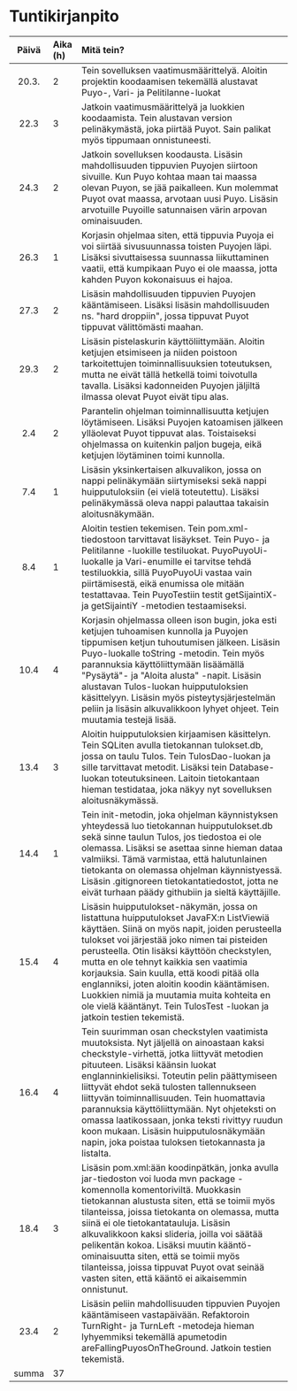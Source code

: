 # Tuntikirjanpito

| Päivä | Aika (h) | Mitä tein?  |
| :----:|:-----| :-----|
| 20.3. | 2    | Tein sovelluksen vaatimusmäärittelyä. Aloitin projektin koodaamisen tekemällä alustavat Puyo-, Vari- ja Pelitilanne-luokat |
| 22.3  | 3    | Jatkoin vaatimusmäärittelyä ja luokkien koodaamista. Tein alustavan version pelinäkymästä, joka piirtää Puyot. Sain palikat myös tippumaan onnistuneesti.| 
| 24.3  | 2    | Jatkoin sovelluksen koodausta. Lisäsin mahdollisuuden tippuvien Puyojen siirtoon sivuille. Kun Puyo kohtaa maan tai maassa olevan Puyon, se jää paikalleen. Kun molemmat Puyot ovat maassa, arvotaan uusi Puyo. Lisäsin arvotuille Puyoille satunnaisen värin arpovan ominaisuuden.
| 26.3  | 1    | Korjasin ohjelmaa siten, että tippuvia Puyoja ei voi siirtää sivusuunnassa toisten Puyojen läpi. Lisäksi sivuttaisessa suunnassa liikuttaminen vaatii, että kumpikaan Puyo ei ole maassa, jotta kahden Puyon kokonaisuus ei hajoa.|
| 27.3  | 2    | Lisäsin mahdollisuuden tippuvien Puyojen kääntämiseen. Lisäksi lisäsin mahdollisuuden ns. "hard droppiin", jossa tippuvat Puyot tippuvat välittömästi maahan.|
| 29.3  | 2    | Lisäsin pistelaskurin käyttöliittymään. Aloitin ketjujen etsimiseen ja niiden poistoon tarkoitettujen toiminnallisuuksien toteutuksen, mutta ne eivät tällä hetkellä toimi toivotulla tavalla. Lisäksi kadonneiden Puyojen jäljiltä ilmassa olevat Puyot eivät tipu alas.|
| 2.4   | 2    | Parantelin ohjelman toiminnallisuutta ketjujen löytämiseen. Lisäksi Puyojen katoamisen jälkeen ylläolevat Puyot tippuvat alas. Toistaiseksi ohjelmassa on kuitenkin paljon bugeja, eikä ketjujen löytäminen toimi kunnolla.
| 7.4   | 1    | Lisäsin yksinkertaisen alkuvalikon, jossa on nappi pelinäkymään siirtymiseksi sekä nappi huipputuloksiin (ei vielä toteutettu). Lisäksi pelinäkymässä oleva nappi palauttaa takaisin aloitusnäkymään.|
| 8.4   | 1    | Aloitin testien tekemisen. Tein pom.xml-tiedostoon tarvittavat lisäykset. Tein Puyo- ja Pelitilanne -luokille testiluokat. PuyoPuyoUi-luokalle ja Vari-enumille ei tarvitse tehdä testiluokkia, sillä PuyoPuyoUi vastaa vain piirtämisestä, eikä enumissa ole mitään testattavaa. Tein PuyoTestiin testit getSijaintiX- ja getSijaintiY -metodien testaamiseksi.|
| 10.4  | 4    | Korjasin ohjelmassa olleen ison bugin, joka esti ketjujen tuhoamisen kunnolla ja Puyojen tippumisen ketjun tuhoutumisen jälkeen. Lisäsin Puyo-luokalle toString -metodin. Tein myös parannuksia käyttöliittymään lisäämällä "Pysäytä"- ja "Aloita alusta" -napit. Lisäsin alustavan Tulos-luokan huipputuloksien käsittelyyn. Lisäsin myös pisteytysjärjestelmän peliin ja lisäsin alkuvalikkoon lyhyet ohjeet. Tein muutamia testejä lisää.|
| 13.4  | 3    | Aloitin huipputuloksien kirjaamisen käsittelyn. Tein SQLiten avulla tietokannan tulokset.db, jossa on taulu Tulos. Tein TulosDao-luokan ja sille tarvittavat metodit. Lisäksi tein Database-luokan toteutuksineen. Laitoin tietokantaan hieman testidataa, joka näkyy nyt sovelluksen aloitusnäkymässä.|
| 14.4  | 1    | Tein init-metodin, joka ohjelman käynnistyksen yhteydessä luo tietokannan huipputulokset.db sekä sinne taulun Tulos, jos tiedostoa ei ole olemassa. Lisäksi se asettaa sinne hieman dataa valmiiksi. Tämä varmistaa, että halutunlainen tietokanta on olemassa ohjelman käynnistyessä. Lisäsin .gitignoreen tietokantatiedostot, jotta ne eivät turhaan päädy githubiin ja sieltä käyttäjille.
| 15.4  | 4    | Lisäsin huipputulokset-näkymän, jossa on listattuna huipputulokset JavaFX:n ListViewiä käyttäen. Siinä on myös napit, joiden perusteella tulokset voi järjestää joko nimen tai pisteiden perusteella. Otin lisäksi käyttöön checkstylen, mutta en ole tehnyt kaikkia sen vaatimia korjauksia. Sain kuulla, että koodi pitää olla englanniksi, joten aloitin koodin kääntämisen. Luokkien nimiä ja muutamia muita kohteita en ole vielä kääntänyt. Tein TulosTest -luokan ja jatkoin testien tekemistä.
| 16.4  | 4    | Tein suurimman osan checkstylen vaatimista muutoksista. Nyt jäljellä on ainoastaan kaksi checkstyle-virhettä, jotka liittyvät metodien pituuteen. Lisäksi käänsin luokat englanninkielisiksi. Toteutin pelin päättymiseen liittyvät ehdot sekä tulosten tallennukseen liittyvän toiminnallisuuden. Tein huomattavia parannuksia käyttöliittymään. Nyt ohjeteksti on omassa laatikossaan, jonka teksti rivittyy ruudun koon mukaan. Lisäsin huipputulosnäkymään napin, joka poistaa tuloksen tietokannasta ja listalta.
| 18.4  | 3    | Lisäsin pom.xml:ään koodinpätkän, jonka avulla jar-tiedoston voi luoda mvn package -komennolla komentoriviltä. Muokkasin tietokannan alustusta siten, että se toimii myös tilanteissa, joissa tietokanta on olemassa, mutta siinä ei ole tietokantatauluja. Lisäsin alkuvalikkoon kaksi slideria, joilla voi säätää pelikentän kokoa. Lisäksi muutin kääntö-ominaisuutta siten, että se toimii myös tilanteissa, joissa tippuvat Puyot ovat seinää vasten siten, että kääntö ei aikaisemmin onnistunut.
| 23.4  | 2    | Lisäsin peliin mahdollisuuden tippuvien Puyojen kääntämiseen vastapäivään. Refaktoroin TurnRight- ja TurnLeft -metodeja hieman lyhyemmiksi tekemällä apumetodin areFallingPuyosOnTheGround. Jatkoin testien tekemistä.
| summa | 37   |   |

